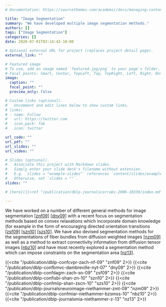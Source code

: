 ```yaml
---
# Documentation: https://sourcethemes.com/academic/docs/managing-content/

title: "Image Segmentation"
summary: "We have developed multiple image segmentation methods."
authors: []
tags: ["Image Segmentation"]
categories: []
date: 2020-07-01T03:14:43-10:00

# Optional external URL for project (replaces project detail page).
external_link: ""

# Featured image
# To use, add an image named `featured.jpg/png` to your page's folder.
# Focal points: Smart, Center, TopLeft, Top, TopRight, Left, Right, BottomLeft, Bottom, BottomRight.
image:
  caption: ""
  focal_point: ""
  preview_only: false

# Custom links (optional).
#   Uncomment and edit lines below to show custom links.
# links:
# - name: Follow
#   url: https://twitter.com
#   icon_pack: fab
#   icon: twitter

url_code: ""
url_pdf: ""
url_slides: ""
url_video: ""

# Slides (optional).
#   Associate this project with Markdown slides.
#   Simply enter your slide deck's filename without extension.
#   E.g. `slides = "example-slides"` references `content/slides/example-slides.md`.
#   Otherwise, set `slides = ""`.
slides: ""

# [here]({{<ref "/publication/dblp-journalscorrabs-2006-10330/index.md" >}})

---
```


We have worked on a number of different general methods for image segmentation <a href="#znf09">[znf09]</a> <a href="#dny09">[dny09]</a> with a recent focus on segmentation methods based on convex relaxations which incorporate domain knowledge (for example in the form of encouraging directed orientation transitions <a href="#zsf09">[zsf09]</a> <a href="#szn10">[szn10]</a> <a href="#szs10">[szs10]</a>. We have also devised segmentation methods for the segmentations of fiber bundles from diffusion weighted images <a href="#nzm09">[nzm09]</a> as well as a method to extract connectivity information from diffusion tensor images <a href="#nbz10">[nbz10]</a> and have most recently explored a segmentation method which can impose constraints on the segmentation area <a href="#nz13">[nz13]</a>.

{{<cite "/publication/dblp-confcvpr-zach-nf-09" "znf09" 2>}}
{{<cite "/publication/dblp-confbmvc-dambreville-nyt-07" "dny09" 2>}}
{{<cite "/publication/dblp-confdagm-zach-sn-09" "zsf09" 2>}}
{{<cite "/publication/dblp-confisbi-shan-zn-10" "szn10" 2>}}
{{<cite "/publication/dblp-confmiip-shan-zscn-10" "szs10" 2>}}
{{<cite "/publication/dblp-journalsneuroimage-niethammer-zmt-09" "nzm09" 2>}}
{{<cite "/publication/dblp-confmiar-niethammer-bzsmss-10" "nbz10" 2>}}
{{<cite "/publication/dblp-journalsmia-niethammer-z-13" "nz13" 2>}}

